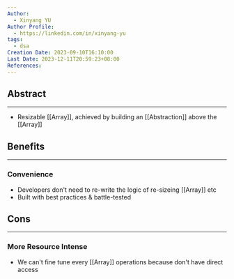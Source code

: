 ```yaml
---
Author:
  - Xinyang YU
Author Profile:
  - https://linkedin.com/in/xinyang-yu
tags:
  - dsa
Creation Date: 2023-09-10T16:10:00
Last Date: 2023-12-11T20:59:23+08:00
References: 
---
```

## Abstract
---
- Resizable [[Array]], achieved by building an [[Abstraction]] above the [[Array]]

## Benefits
---
### Convenience 
- Developers don't need to re-write the logic of re-sizeing [[Array]] etc
- Built with best practices & battle-tested

## Cons
---
### More Resource Intense
- We can't fine tune every [[Array]] operations because don't have direct access